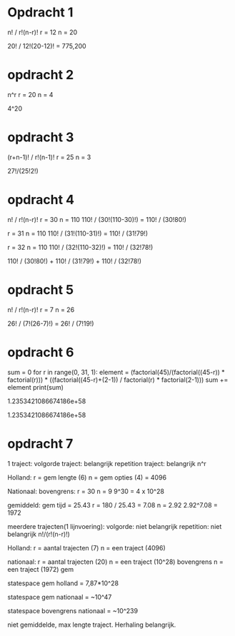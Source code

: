 # Opdracht 1
n! / r!(n-r)!
r = 12
n = 20

20! / 12!(20-12)! = 775,200

# opdracht 2
n^r
r = 20
n = 4

4^20

# opdracht 3

(r+n-1)! / r!(n-1)!
r = 25
n = 3

27!/(25!2!)

# opdracht 4
n! / r!(n-r)!
r = 30
n = 110
110! / (30!(110-30)!) = 110! / (30!80!)

r = 31
n = 110
110! / (31!(110-31)!) = 110! / (31!79!)

r = 32
n = 110
110! / (32!(110-32)!) = 110! / (32!78!)

110! / (30!80!) + 110! / (31!79!) + 110! / (32!78!)

# opdracht 5
n! / r!(n-r)!
r = 7
n = 26

26! / (7!(26-7)!) = 26! / (7!19!)

# opdracht 6

sum = 0
for r in range(0, 31, 1):
    element = (factorial(45)/(factorial((45-r)) * factorial(r))) * ((factorial((45-r)+(2-1)) / factorial(r) * factorial(2-1)))
    sum += element
print(sum)

1.2353421086674186e+58

1.2353421086674186e+58

# opdracht 7

1 traject:
volgorde traject: belangrijk
repetition traject: belangrijk
n^r

Holland:
r = gem lengte (6)
n = gem opties (4)
= 4096

Nationaal:
bovengrens:
r = 30
n = 9
9^30 = 4 x 10^28

gemiddeld:
gem tijd = 25.43
r = 180 / 25.43 = 7.08
n = 2.92
2.92^7.08 = 1972

meerdere trajecten(1 lijnvoering):
volgorde: niet belangrijk
repetition: niet belangrijk
n!/(r!(n-r)!)

Holland:
r = aantal trajecten (7)
n = een traject (4096)

nationaal:
r = aantal trajecten (20)
n = een traject (10^28) bovengrens
n = een traject (1972) gem

statespace gem holland = 7,87*10^28

statespace gem nationaal = ~10^47

statespace bovengrens nationaal = ~10^239

niet gemiddelde, max lengte traject. Herhaling belangrijk.



